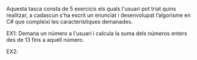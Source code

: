 Aquesta tasca consta de 5 exercicis els quals l'usuari pot triat quins realitzar, a cadascun s'ha escrit un enunciat i desenvolupat l’algorisme en C# que compleixi les característiques demanades.

EX1: Demana un número a l'usuari i calcula la suma dels números enters des de 13 fins a aquell número.

EX2: 
